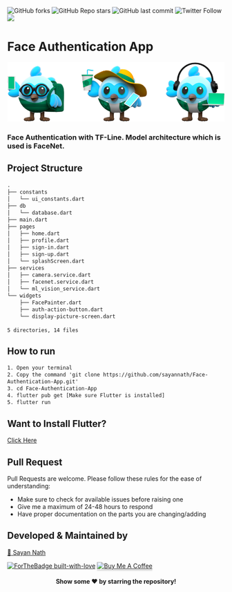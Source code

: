 ![GitHub forks](https://img.shields.io/github/forks/sayannath/Face-Authentication-App?style=for-the-badge)
![GitHub Repo stars](https://img.shields.io/github/stars/sayannath/Face-Authentication-App?style=for-the-badge)
![GitHub last commit](https://img.shields.io/github/last-commit/sayannath/Face-Authentication-App?style=for-the-badge)
![Twitter Follow](https://img.shields.io/twitter/follow/SayanNa20204009?style=for-the-badge)
<a href="https://github.com/sayannath/Face-Authentication-App/graphs/contributors">
  <img src="https://contrib.rocks/image?repo=sayannath/Face-Authentication-App" />
</a>

# Face Authentication App
<img src="screenshots/git_dashes.png">

### Face Authentication with TF-Line. Model architecture which is used is FaceNet.


## Project Structure
```
.
├── constants
│   └── ui_constants.dart
├── db
│   └── database.dart
├── main.dart
├── pages
│   ├── home.dart
│   ├── profile.dart
│   ├── sign-in.dart
│   ├── sign-up.dart
│   └── splashScreen.dart
├── services
│   ├── camera.service.dart
│   ├── facenet.service.dart
│   └── ml_vision_service.dart
└── widgets
    ├── FacePainter.dart
    ├── auth-action-button.dart
    └── display-picture-screen.dart

5 directories, 14 files
```

## How to run
```
1. Open your terminal
2. Copy the command 'git clone https://github.com/sayannath/Face-Authentication-App.git'
3. cd Face-Authentication-App
4. flutter pub get [Make sure Flutter is installed]
5. flutter run
```
## Want to Install Flutter?
[Click Here](https://flutter.dev/docs/get-started/install)

## Pull Request

Pull Requests are welcome. Please follow these rules for the ease of understanding:
* Make sure to check for available issues before raising one
* Give me a maximum of 24-48 hours to respond
* Have proper documentation on the parts you are changing/adding

## Developed & Maintained by

[👨 Sayan Nath](https://sayannath.biz/)

[![ForTheBadge built-with-love](http://ForTheBadge.com/images/badges/built-with-love.svg)](https://github.com/sayannath)
<a href="https://www.buymeacoffee.com/sayannath235" target="_blank"><img src="https://www.buymeacoffee.com/assets/img/custom_images/orange_img.png" alt="Buy Me A Coffee" style="height: 41px !important;width: 174px !important;box-shadow: 0px 3px 2px 0px rgba(190, 190, 190, 0.5) !important;-webkit-box-shadow: 0px 3px 2px 0px rgba(190, 190, 190, 0.5) !important;" ></a>

<div align="center">
  
#### Show some ❤️ by starring the repository!
</div>
